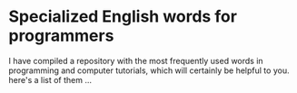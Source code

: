 # Specialized English words for programmers
I have compiled a repository with the most frequently used words in programming and computer tutorials, which will certainly be helpful to you.
here's a list of them ...
